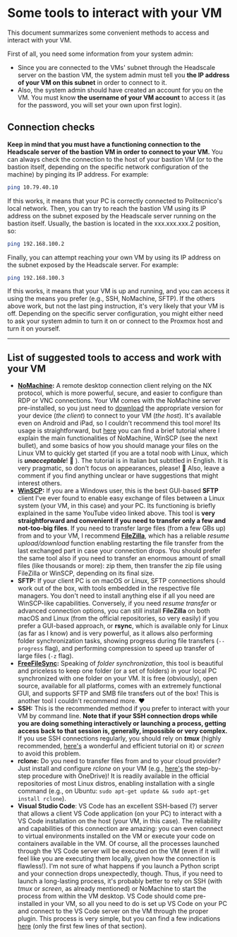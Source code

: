 # Some tools to interact with your VM

This document summarizes some convenient methods to access and interact with your VM.

First of all, you need some information from your system admin:
- Since you are connected to the VMs' subnet through the Headscale server on the bastion VM, the system admin must tell you **the IP address of your VM on this subnet** in order to connect to it.
- Also, the system admin should have created an account for you on the VM. You must know **the username of your VM account** to access it (as for the password, you will set your own upon first login).

## Connection checks

**Keep in mind that you must have a functioning connection to the Headscale server of the bastion VM in order to connect to your VM.** You can always check the connection to the host of your bastion VM (or to the bastion itself, depending on the specific network configuration of the machine) by pinging its IP address. For example:
```bash
ping 10.79.40.10
```
If this works, it means that your PC is correctly connected to Politecnico's local network. Then, you can try to reach the bastion VM using its IP address on the subnet exposed by the Headscale server running on the bastion itself. Usually, the bastion is located in the xxx.xxx.xxx.2 position, so:
```bash
ping 192.168.100.2
```
Finally, you can attempt reaching your own VM by using its IP address on the subnet exposed by the Headscale server. For example:
```bash
ping 192.168.100.3
```
If this works, it means that your VM is up and running, and you can access it using the means you prefer (e.g., SSH, NoMachine, SFTP). If the others above work, but not the last ping instruction, it's very likely that your VM is off. Depending on the specific server configuration, you might either need to ask your system admin to turn it on or connect to the Proxmox host and turn it on yourself.

---

## List of suggested tools to access and work with your VM

- **[NoMachine](https://www.nomachine.com/it/):** A remote desktop connection client relying on the NX protocol, which is more powerful, secure, and easier to configure than RDP or VNC connections. Your VM comes with the NoMachine server pre-installed, so you just need to [download](https://download.nomachine.com/it/everybody/) the appropriate version for your device (_the client_) to connect to your VM (_the host_). It's available even on Android and iPad, so I couldn't recommend this tool more! Its usage is straightforward, but [here](https://youtu.be/aMYU_cq_zoo) you can find a brief tutorial where I explain the main functionalities of NoMachine, WinSCP (see the next bullet), and some basics of how you should manage your files on the Linux VM to quickly get started (if you are a total noob with Linux, which is **_unacceptable_**! :triumph: ). The tutorial is in Italian but subtitled in English. It is very pragmatic, so don't focus on appearances, please! :pray: Also, leave a comment if you find anything unclear or have suggestions that might interest others.
- **[WinSCP](https://winscp.net/eng/download.php):** If you are a Windows user, this is the best GUI-based **SFTP** client I've ever found to enable easy exchange of files between a Linux system (your VM, in this case) and your PC. Its functioning is briefly explained in the same YouTube video linked above. This tool is **very straightforward and convenient if you need to transfer only a few and not-too-big files**. If you need to transfer large files (from a few GBs up) from and to your VM, I recommend **[FileZilla](https://filezilla-project.org/)**, which has a reliable _resume upload/download_ function enabling restarting the file transfer from the last exchanged part in case your connection drops. You should prefer the same tool also if you need to transfer an enormous amount of small files (like thousands or more): zip them, then transfer the zip file using FileZilla or WinSCP, depending on its final size.
- **SFTP:** If your client PC is on macOS or Linux, SFTP connections should work out of the box, with tools embedded in the respective file managers. You don't need to install anything else if all you need are WinSCP-like capabilities. Conversely, if you need _resume transfer_ or advanced connection options, you can still install **FileZilla** on both macOS and Linux (from the official repositories, so very easily) if you prefer a GUI-based approach, or **rsync**, which is available only for Linux (as far as I know) and is very powerful, as it allows also performing folder synchronization tasks, showing progress during file transfers (`--progress` flag), and performing compression to speed up transfer of large files (`-z` flag).
- **[FreeFileSync](https://freefilesync.org/):** Speaking of _folder synchronization_, this tool is beautiful and priceless to keep one folder (or a set of folders) in your local PC synchronized with one folder on your VM. It is free (obviously), open source, available for all platforms, comes with an extremely functional GUI, and supports SFTP and SMB file transfers out of the box! This is another tool I couldn't recommend more. :heart:
- **SSH:** This is the recommended method if you prefer to interact with your VM by command line. **Note that if your SSH connection drops while you are doing something interactively or launching a process, getting access back to that session is, generally, impossible or very complex.** If you use SSH connections regularly, you should rely on **_tmux_** (highly recommended, [here's](https://youtu.be/nTqu6w2wc68?si=cmYW0IG2nsWHLBf9) a wonderful and efficient tutorial on it) or _screen_ to avoid this problem.
- **rclone:** Do you need to transfer files from and to your cloud provider? Just install and configure _rclone_ on your VM (e.g., [here's](https://rclone.org/onedrive/) the step-by-step procedure with OneDrive)! It is readily available in the official repositories of most Linux distros, enabling installation with a single command (e.g., on Ubuntu: `sudo apt-get update && sudo apt-get install rclone`).
- **Visual Studio Code**: VS Code has an excellent SSH-based (?) server that allows a client VS Code application (on your PC) to interact with a VS Code installation on the host (your VM, in this case). The reliability and capabilities of this connection are amazing: you can even connect to virtual environments installed on the VM or execute your code on containers available in the VM. Of course, all the processes launched through the VS Code server will be executed on the VM (even if it will feel like you are executing them locally, given how the connection is flawless!). I'm not sure of what happens if you launch a Python script and your connection drops unexpectedly, though. Thus, if you need to launch a long-lasting process, it's probably better to rely on SSH (with _tmux_ or _screen_, as already mentioned) or NoMachine to start the process from within the VM desktop. VS Code should come pre-installed in your VM, so all you need to do is set up VS Code on your PC and connect to the VS Code server on the VM through the proper plugin. This process is very simple, but you can find a few indications [here](https://github.com/pierreali-gerp/server-utilization/blob/main/otherUseCases/vscode_ssh.md#establish-the-connection) (only the first few lines of that section).
